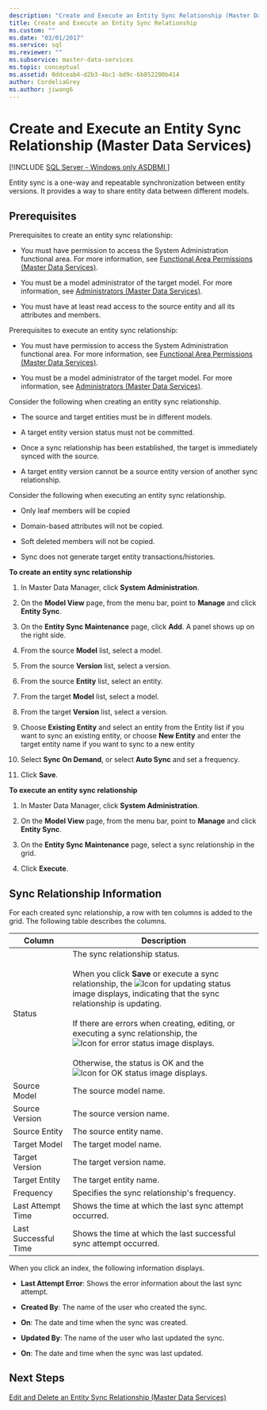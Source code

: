 ```yaml
---
description: "Create and Execute an Entity Sync Relationship (Master Data Services)"
title: Create and Execute an Entity Sync Relationship
ms.custom: ""
ms.date: "03/01/2017"
ms.service: sql
ms.reviewer: ""
ms.subservice: master-data-services
ms.topic: conceptual
ms.assetid: 0ddceab4-d2b3-4bc1-bd9c-6b852200b414
author: CordeliaGrey
ms.author: jiwang6
---
```

# Create and Execute an Entity Sync Relationship (Master Data Services)

[!INCLUDE [SQL Server - Windows only ASDBMI  ](../includes/applies-to-version/sql-windows-only-asdbmi.md)]

  Entity sync is a one-way and repeatable synchronization between entity versions. It provides a way to share entity data between different models.  
  
## Prerequisites  
 Prerequisites to create an entity sync relationship:  
  
-   You must have permission to access the System Administration functional area. For more information, see [Functional Area Permissions &#40;Master Data Services&#41;](../master-data-services/functional-area-permissions-master-data-services.md).  
  
-   You must be a model administrator of the target model. For more information, see [Administrators &#40;Master Data Services&#41;](../master-data-services/administrators-master-data-services.md).  
  
-   You must have at least read access to the source entity and all its attributes and members.  
  
 Prerequisites to execute an entity sync relationship:  
  
-   You must have permission to access the System Administration functional area. For more information, see [Functional Area Permissions &#40;Master Data Services&#41;](../master-data-services/functional-area-permissions-master-data-services.md).  
  
-   You must be a model administrator of the target model. For more information, see [Administrators &#40;Master Data Services&#41;](../master-data-services/administrators-master-data-services.md).  
  
 Consider the following when creating an entity sync relationship.  
  
-   The source and target entities must be in different models.  
  
-   A target entity version status must not be committed.  
  
-   Once a sync relationship has been established, the target is immediately synced with the source.  
  
-   A target entity version cannot be a source entity version of another sync relationship.  
  
 Consider the following when executing an entity sync relationship.  
  
-   Only leaf members will be copied  
  
-   Domain-based attributes will not be copied.  
  
-   Soft deleted members will not be copied.  
  
-   Sync does not generate target entity transactions/histories.  
  
 **To create an entity sync relationship**  
  
1.  In Master Data Manager, click **System Administration**.  
  
2.  On the **Model View** page, from the menu bar, point to **Manage** and click **Entity Sync**.  
  
3.  On the **Entity Sync Maintenance** page, click **Add**. A panel shows up on the right side.  
  
4.  From the source **Model** list, select a model.  
  
5.  From the source **Version** list, select a version.  
  
6.  From the source **Entity** list, select an entity.  
  
7.  From the target **Model** list, select a model.  
  
8.  From the target **Version** list, select a version.  
  
9. Choose **Existing Entity** and select an entity from the Entity list if you want to sync an existing entity, or choose **New Entity** and enter the target entity name if you want to sync to a new entity  
  
10. Select **Sync On Demand**, or select **Auto Sync** and set a frequency.  
  
11. Click **Save**.  
  
 **To execute an entity sync relationship**  
  
1.  In Master Data Manager, click **System Administration**.  
  
2.  On the **Model View** page, from the menu bar, point to **Manage** and click **Entity Sync**.  
  
3.  On the **Entity Sync Maintenance** page, select a sync relationship in the grid.  
  
4.  Click **Execute**.  
  
## Sync Relationship Information  
 For each created sync relationship, a row with ten columns is added to the grid. The following table describes the columns.  
  
|Column|Description|  
|------------|-----------------|  
|Status|The sync relationship status.<br /><br /> When you click **Save** or execute a sync relationship, the ![Icon for updating status](../master-data-services/media/mds-statusicon-updating.png "Icon for updating status") image displays, indicating that the sync relationship is updating.<br /><br /> If there are errors when creating, editing, or executing a sync relationship, the ![Icon for error status](../master-data-services/media/mds-statusicon-error.png "Icon for error status") image displays.<br /><br /> Otherwise, the status is OK and the ![Icon for OK status](../master-data-services/media/mds-statusicon-ok.png "Icon for OK status") image displays.|  
|Source Model|The source model name.|  
|Source Version|The source version name.|  
|Source Entity|The source entity name.|  
|Target Model|The target model name.|  
|Target Version|The target version name.|  
|Target Entity|The target entity name.|  
|Frequency|Specifies the sync relationship's frequency.|  
|Last Attempt Time|Shows the time at which the last sync attempt occurred.|  
|Last Successful Time|Shows the time at which the last successful sync attempt occurred.|  
  
 When you click an index, the following information displays.  
  
-   **Last Attempt Error**: Shows the error information about the last sync attempt.  
  
-   **Created By**: The name of the user who created the sync.  
  
-   **On**: The date and time when the sync was created.  
  
-   **Updated By**: The name of the user who last updated the sync.  
  
-   **On**: The date and time when the sync was last updated.  
  
## Next Steps  
 [Edit and Delete an Entity Sync Relationship &#40;Master Data Services&#41;](../master-data-services/edit-and-delete-an-entity-sync-relationship-master-data-services.md)  
  
  
